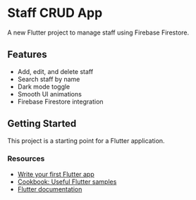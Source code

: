 # Staff CRUD App

A new Flutter project to manage staff using Firebase Firestore.

## Features

- Add, edit, and delete staff
- Search staff by name
- Dark mode toggle
- Smooth UI animations
- Firebase Firestore integration

## Getting Started

This project is a starting point for a Flutter application.

### Resources

- [Write your first Flutter app](https://docs.flutter.dev/get-started/codelab)
- [Cookbook: Useful Flutter samples](https://docs.flutter.dev/cookbook)
- [Flutter documentation](https://docs.flutter.dev/)
